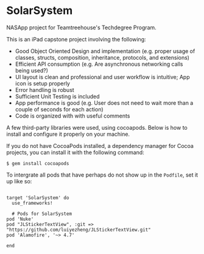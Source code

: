 # SolarSystem
NASApp project for Teamtreehouse's Techdegree Program.

This is an iPad capstone project involving the following:
* Good Object Oriented Design and implementation (e.g. proper usage of classes, structs, composition, inheritance, protocols, and extensions)
* Efficient API consumption (e.g. Are asynchronous networking calls being used?)
* UI layout is clean and professional and user workflow is intuitive; App icon is setup properly
* Error handling is robust
* Sufficient Unit Testing is included
* App performance is good (e.g. User does not need to wait more than a couple of seconds for each action)
* Code is organized with with useful comments

A few third-party libraries were used, using cocoapods.
Below is how to install and configure it properly on your machine.

If you do not have CocoaPods installed, a dependency manager for Cocoa projects, you can install it with the following command:

`$ gem install cocoapods`

To intergrate all pods that have perhaps do not show up in the `Podfile`, set it up like so:

```platform :ios, '9.0'

target 'SolarSystem' do
  use_frameworks!

  # Pods for SolarSystem
pod 'Nuke'
pod "JLStickerTextView", :git =>
"https://github.com/luiyezheng/JLStickerTextView.git"
pod 'Alamofire', '~> 4.7'

end

